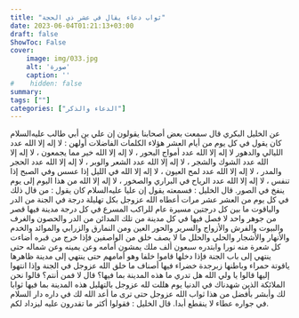 ```yaml
---
title: "ثواب دعاء يقال في عشر ذي الحجة"
date: 2023-06-04T01:21:13+03:00
draft: false
ShowToc: False
cover:
    image: img/033.jpg
    alt: 'صورة'
    caption: ''
#    hidden: false
summary: 
tags: [""]
categories: ["الدعاء والذكر"]
---
```

عن
الخليل البكري قال سمعت بعض أصحابنا يقولون إن علي بن أبي طالب عليه‌السلام
كان يقول في كل يوم من أيام العشر هؤلاء الكلمات الفاضلات أولهن :
لا إله إلا الله عدد الليالي والدهور لا إله إلا الله عدد أمواج البحور ، لا إله
إلا الله خير مما يجمعون ، لا إله إلا الله عدد الشوك والشجر ، لا إله إلا
الله عدد الشعر والوبر ، لا إله إلا الله عدد الحجر والمدر ، لا إله إلا
الله عدد لمح العيون ، لا إله إلا الله في الليل إذا عسس وفي الصبح إذا
تنفس ، لا إله إلا الله عدد الرياح في البراري والصخور ، لا إله إلا الله
من هذا اليوم إلى يوم ينفخ في الصور.
قال الخليل : فسمعته يقول إن عليا عليه‌السلام كان يقول : من قال ذلك
في كل يوم من العشر عشر مرات أعطاه الله عزوجل بكل تهليلة درجة في
الجنة من الدر والياقوت ما بين كل درجتين مسيرة عام للراكب المسرع
في كل درجة مدينة فيها قصر من جوهر واحد لا فصل فيها في كل مدينة
من تلك المدائن من الدر والحصون والغرف والبيوت والفرش والأزواج
والسرير والحور العين ومن النمارق والزرابي والموائد والخدم والأنهار
والأشجار والحلي والحلل ما لا يصف خلق من الواصفين فإذا خرج من قبره
أضاءت كل شعرة منه نورا وابتدره سبعون ألف ملك يمشون أمامه وعن
يمينه وعن شماله حتى ينتهي إلى باب الجنة فإذا دخلها قاموا خلفا وهو
أمامهم حتى ينتهي إلى مدينة ظاهرها ياقوتة حمراء وباطنها زبرجدة خضراء
فيها أصناف ما خلق الله عزوجل في الجنة وإذا انتهوا إليها قالوا يا ولي الله
هل تدري ما هذه المدينة بما فيها؟ قال لا فمن أنتم؟ قالوا نحن الملائكة
الذين شهدناك في الدنيا يوم هللت لله عزوجل بالتهليل هذه المدينة بما
فيها ثوابا لك وأبشر بأفضل من هذا ثواب الله عزوجل حتى ترى ما أعد
الله لك في داره دار السلام في جواره عطاء لا ينقطع أبدا.
قال الخليل : فقولوا أكثر ما تقدرون عليه ليزداد لكم.

